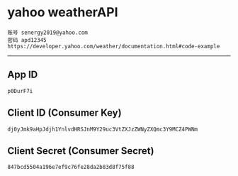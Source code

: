 # yahoo weatherAPI 

    账号 senergy2019@yahoo.com
    密码 apd12345
    https://developer.yahoo.com/weather/documentation.html#code-example

----
## App ID
    p0DurF7i
## Client ID (Consumer Key)
    dj0yJmk9aHpJdjh1YnlvdHRSJnM9Y29uc3VtZXJzZWNyZXQmc3Y9MCZ4PWNm
## Client Secret (Consumer Secret)
    847bcd5504a196e7ef9c76fe28da2b83d8f75f88
